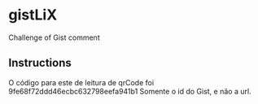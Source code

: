 # gistLiX
Challenge of Gist comment

## Instructions

O código para este de leitura de qrCode foi 9fe68f72ddd46ecbc632798eefa941b1
Somente o id do Gist, e não a url.
